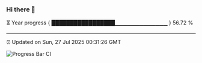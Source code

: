 ### Hi there 👋

⏳ Year progress { █████████████████▁▁▁▁▁▁▁▁▁▁▁▁▁ } 56.72 %

---

⏰ Updated on Sun, 27 Jul 2025 00:31:26 GMT

![Progress Bar CI](https://github.com/liununu/liununu/workflows/Progress%20Bar%20CI/badge.svg)
